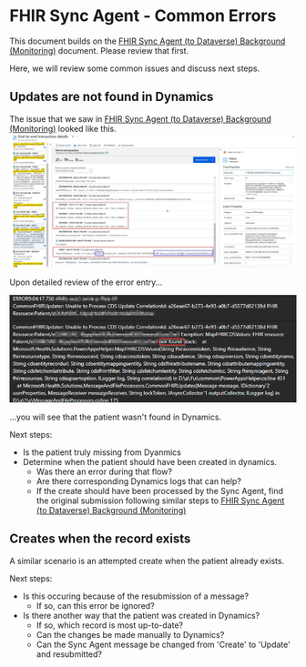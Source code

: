 # FHIR Sync Agent - Common Errors
This document builds on the [FHIR Sync Agent (to Dataverse) Background (Monitoring)](SA_Monitoring.md) document. Please review that first.

Here, we will review some common issues and discuss next steps.


## Updates are not found in Dynamics
The issue that we saw in [FHIR Sync Agent (to Dataverse) Background (Monitoring)](SA_Monitoring.md) looked like this.
![AI search for string](./Images/QueryForErrors_AIWarningAndError.png)

Upon detailed review of the error entry...

![AI search for string](./Images/CommonErrors_UpdateNotFound.png)

...you will see that the patient wasn't found in Dynamics. 

Next steps:
* Is the patient truly missing from Dyanmics
* Determine when the patient should have been created in dynamics. 
    * Was there an error during that flow? 
    * Are there corresponding Dynamics logs that can help?
    * If the create should have been processed by the Sync Agent, find the original submission following similar steps to [FHIR Sync Agent (to Dataverse) Background (Monitoring)](SA_Monitoring.md)


## Creates when the record exists
A similar scenario is an attempted create when the patient already exists. 

Next steps:
* Is this occuring because of the resubmission of a message?
    * If so, can this error be ignored?
* Is there another way that the patient was created in Dynamics?
    * If so, which record is most up-to-date?
    * Can the changes be made manually to Dynamics?
    * Can the Sync Agent message be changed from 'Create' to 'Update' and resubmitted?
